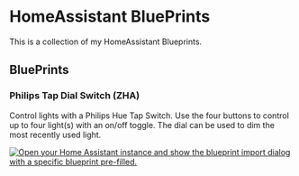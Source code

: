 # HomeAssistant BluePrints

This is a collection of my HomeAssistant Blueprints.

## BluePrints

### Philips Tap Dial Switch (ZHA)

Control lights with a Philips Hue Tap Switch. Use the four buttons to control up to four light(s) with an on/off toggle. The dial can be used to dim the most recently used light.

[![Open your Home Assistant instance and show the blueprint import dialog with a specific blueprint pre-filled.](https://my.home-assistant.io/badges/blueprint_import.svg)](https://my.home-assistant.io/redirect/blueprint_import/?blueprint_url=https%3A%2F%2Fgithub.com%2FSpechtLabs%2Fhomeassistant-addons%2Fblob%2Fmain%2Fblueprints%2Fhue_tab_dial_zha.yaml)
